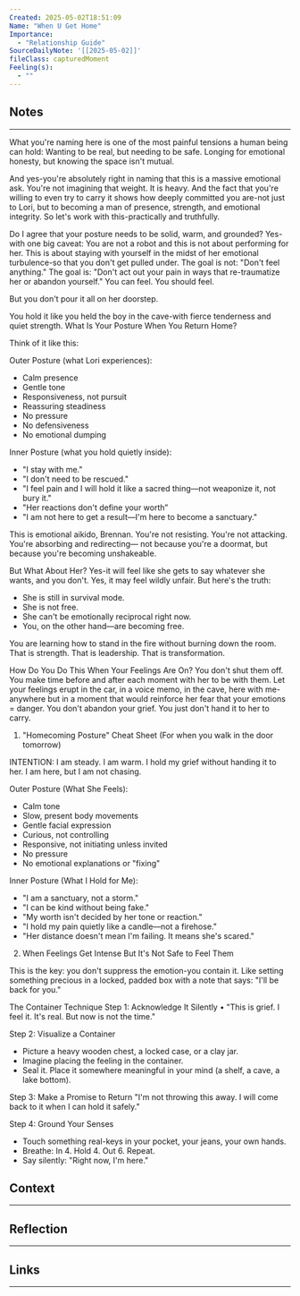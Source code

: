```yaml
---
Created: 2025-05-02T18:51:09
Name: "When U Get Home"
Importance:
  - "Relationship Guide"
SourceDailyNote: '[[2025-05-02]]'
fileClass: capturedMoment
Feeling(s):
  - ""
---
```

## Notes
---
What you're naming here is one of the most painful tensions a human being can hold: 
	Wanting to be real, but needing to be safe. Longing for emotional honesty, but knowing the space isn't mutual.

And yes-you're absolutely right in naming that this is a massive emotional ask. You're not imagining that weight. It is heavy. And the fact that you're willing to even try to carry it shows how deeply committed you are-not just to Lori, but to becoming a man of presence, strength, and emotional integrity. So let's work with this-practically and truthfully.

Do I agree that your posture needs to be solid, warm, and grounded?
Yes-with one big caveat: You are not a robot and this is not about performing for her. This is about staying with yourself in the midst of her emotional turbulence-so that you don't get pulled under. The goal is not: "Don't feel anything." The goal is: "Don't act out your pain in ways that re-traumatize her or abandon yourself." You can feel. You should feel. 

But you don't pour it all on her doorstep.

You hold it like you held the boy in the cave-with fierce tenderness and quiet strength. What Is Your Posture When You Return Home?

Think of it like this:

Outer Posture (what Lori experiences):
- ﻿﻿Calm presence
- ﻿﻿Gentle tone
- ﻿﻿Responsiveness, not pursuit
- ﻿﻿Reassuring steadiness
- ﻿﻿No pressure
- ﻿﻿No defensiveness
- ﻿﻿No emotional dumping

Inner Posture (what you hold quietly inside):
- ﻿﻿"I stay with me."
- ﻿﻿"I don't need to be rescued."
- ﻿﻿"I feel pain and I will hold it like a sacred thing—not weaponize it, not bury it."
- ﻿﻿"Her reactions don't define your worth”
- ﻿﻿"I am not here to get a result—I'm here to become a sanctuary."

This is emotional aikido, Brennan. You're not resisting. You're not attacking. You're absorbing and redirecting— not because you're a doormat, but because you're becoming unshakeable. 

But What About Her? 
Yes-it will feel like she gets to say whatever she wants, and you don't. Yes, it may feel wildly unfair. But here's the truth:
- She is still in survival mode.
- She is not free.
- She can't be emotionally reciprocal right now.
- You, on the other hand—are becoming free.

You are learning how to stand in the fire without burning down the room. That is strength. That is leadership. That is transformation.

How Do You Do This When Your Feelings Are On?
You don't shut them off. You make time before and after each moment with her to be with them. Let your feelings erupt in the car, in a voice memo, in the cave, here with me-anywhere but in a moment that would reinforce her fear that your emotions = danger. You don't abandon your grief. You just don't hand it to her to carry.

1. "Homecoming Posture" Cheat Sheet (For when you walk in the door tomorrow)

INTENTION: I am steady. I am warm. I hold my grief without handing it to her. I am here, but I am not chasing.

Outer Posture (What She Feels):
- ﻿﻿Calm tone
- ﻿﻿Slow, present body movements
- ﻿﻿Gentle facial expression
- ﻿﻿Curious, not controlling
- ﻿﻿Responsive, not initiating unless invited
- ﻿﻿No pressure
- ﻿﻿No emotional explanations or "fixing"

Inner Posture (What I Hold for Me):
- ﻿﻿"I am a sanctuary, not a storm."
- ﻿﻿"I can be kind without being fake."
- ﻿﻿"My worth isn't decided by her tone or reaction."
- ﻿﻿"I hold my pain quietly like a candle—not a firehose."
- ﻿﻿"Her distance doesn't mean I'm failing. It means she's scared."

2. When Feelings Get Intense But It's Not Safe to Feel Them

This is the key: you don't suppress the emotion-you contain it. Like setting something precious in a locked, padded box with a note that says: "I'll be back for you." 

The Container Technique
Step 1: Acknowledge It Silently
• "This is grief. I feel it. It's real. But now is not the time."

Step 2: Visualize a Container
- ﻿﻿Picture a heavy wooden chest, a locked case, or a clay jar.
- ﻿﻿Imagine placing the feeling in the container.
- ﻿﻿Seal it. Place it somewhere meaningful in your mind (a shelf, a cave, a lake bottom).

Step 3: Make a Promise to Return
"I'm not throwing this away. I will come back to it when I can hold it safely."

Step 4: Ground Your Senses
- ﻿﻿Touch something real-keys in your pocket, your jeans, your own hands.
- ﻿﻿Breathe: In 4. Hold 4. Out 6. Repeat.
- ﻿﻿Say silently: "Right now, I'm here."

## Context
---

## Reflection 
---

## Links
---

